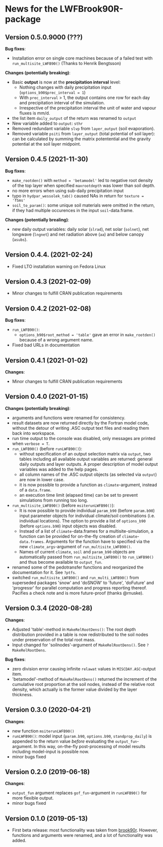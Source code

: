 # News for the LWFBrook90R-package

## Version 0.5.0.9000 (???)

**Bug fixes**:

- Installation error on single core machines because of a failed test with `run_multisite_LWFB90()` (Thanks to Henrik Bengtsson)

**Changes (potentially breaking)**:

- Basic **output** is now at the **precipitation interval** level:
  - Nothing changes with daily precipitation input (`options_b90$prec_interval = 1`)
  - With `prec_interval` > 1, the output contains one row for each day 
  and precipitation interval of the simulation.
  - Irrespective of the precipitation interval the unit of water and vapour fluxes is mm/d.
- the list item `daily_output` of the return was renamed to `output`
- New variable added to `output`: `sthr`
- Removed redundant variable `slvp` from `layer_output` (soil evaporation).
- Removed variable `psiti` from `layer_output` (total potential of soil layer): can be calculated by summing the matrix potentential and the gravity potential at the soil layer midpoint.

## Version 0.4.5 (2021-11-30)

**Bug fixes**:

- `make_rootden()` with `method = 'betamodel'` led to negative 
root density of the top layer when specified `maxrootdepth` was lower than soil depth.
- no more errors when using sub-daily precipitation input
- typo in `hydpar_wessolek_tab()` caused NAs in return for `texture = 'fSms'`
- `soil_to_param()`: some unique soil materials were omitted in the return, if they had multiple occurences in the input `soil`-data.frame.

**Changes (potentially brealing)**:

- new daily output variables: daily solar (`slrad`), net solar (`solnet`), net longwave (`lngnet`) and net radiation above (`aa`) and below canopy (`asubs`).

## Version 0.4.4. (2021-02-24)

- Fixed LTO installation warning on Fedora Linux

## Version 0.4.3 (2021-02-09)

- Minor changes to fulfill CRAN publication requirements

## Version 0.4.2 (2021-02-08)

**Bug fixes**:

- `run_LWFB90()`: 
  - `options_b90$root_method = 'table'` gave an error in `make_rootden()` because of a wrong argument name.
- Fixed bad URLs in documentation

## Version 0.4.1 (2021-01-02)

**Changes**:

- Minor changes to fulfill CRAN publication requirements

## Version 0.4.0  (2021-01-15)

**Changes (potentially breaking)**:

- arguments and functions were renamed for consistency.
- result datasets are now returned directly by the Fortran model code, without 
  the detour of writing .ASC output text files and reading them back into workspace.
- run time output to the console was disabled, only messages are printed when `verbose = T`.  
- `run_LWFB90()` (before `runLWFB90()`): 
  - without specification of an output selection matrix via `output`, two tables 
  including all available output variables are returned: general daily outputs 
  and layer outputs. A proper description of model output variables was added to the help pages.
  - all column names of the .ASC output objects (as selected via `output`) are now in lower case.
  - it is now possible to provide a function as `climate`-argument, instead of a `data.frame`.
  - an execution time limit (elapsed time) can be set to prevent simulations from running too long. 
- `run_multisite_LWFB90()` (before `msiterunLWFB90()`): 
  - It is now possible to provide individual `param_b90` (before `param.b90`) input parameter objects for
  individual climate/soil combinations (i.e. individual locations). The option to 
  provide a list of `options_b90` (before `options.b90`) input objects was disabled.
  - Instead of a list of `climate`-data.frames for a multisite-simulation, a function 
  can be provided for on-the-fly creation of `climate`-`data.frames`. Arguments 
  for the function have to specified via the new `climate_args`-argument of `run_multisite_LWFB90()`. 
  - Names of current `climate`, `soil` and `param_b90` objects are automatically 
   passed from  `run_multisite_LWFB90()` to `run_LWFB90()` and thus become available to `output_fun`.  
- renamed some of the pedotransfer functions and reorganized the documentation for it. See `?ptfs`.
- switched `run_multisite_LWFB90()` and `run_multi_LWFB90()` from superseded packages 'snow' and 'doSNOW' to 'future', 'doFuture' and 'progressr' for parallel computation and progress reporting thereof. Pacifies a check note and is more future-proof (thanks @rnuske).


## Version 0.3.4  (2020-08-28)

**Changes**:

- Adjusted 'table'-method in `MakeRelRootDens()`: The root depth distribution provided in a table is now redistributed to the soil nodes under preservation of the total root mass.
- Input changed for 'soilnodes'-argument of `MakeRelRootDens()`. See `?MakeRelRootDens`.

**Bug fixes**:

- zero division error causing infinite `relawat` values in `MISCDAY.ASC`-output item.
- 'betamodel'-method of `MakeRelRootDens()` returned the increment of the cumulative root proportion at the soil nodes, instead of the relative root density, which actually is the former value divided by the layer thickness.


## Version 0.3.0 (2020-04-21)

**Changes**:

- new function `msiterunLWFB90()`
- `runLWFB90()`: model input (`param.b90`, `options.b90`, `standprop_daily`) is appended
	to the return value *before* evaluating the `output_fun`-argument. In this way,
	on-the-fly post-processing of model results including model-input is possible now.
- minor bugs fixed


## Version 0.2.0  (2019-06-18)

**Changes**:

- `output_fun` argument replaces `gof_fun`-argument in `runLWFB90()` for more flexible output.
- minor bugs fixed


## Version 0.1.0  (2019-05-13)

- First beta release: most functionality was taken from [brook90r](https://doi.org/10.5281/zenodo.1433677). However, functions and arguments were renamed, and a lot of functionality was added.
